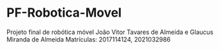 # PF-Robotica-Movel
Projeto final de robótica móvel
João Vitor Tavares de Almeida e Glaucus Miranda de Almeida
Matrículas: 2017114124, 2021032986
